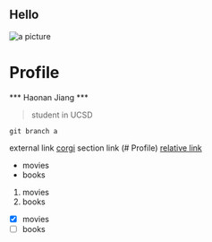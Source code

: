 ## Hello
![a picture](https://myoctocat.com/assets/images/base-octocat.svg)
# Profile
*** Haonan Jiang ***
> student in UCSD
```
git branch a
```
external link [corgi](https://images.app.goo.gl/DNHbU6v1sWYoiJjk6)
section link (# Profile)
[relative link](README.md)
- movies
- books
1. movies
2. books
- [x] movies
- [ ] books